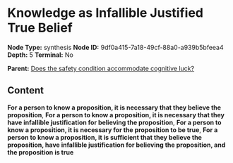 # Knowledge as Infallible Justified True Belief

**Node Type:** synthesis
**Node ID:** 9df0a415-7a18-49cf-88a0-a939b5bfeea4
**Depth:** 5
**Terminal:** No

**Parent:** [Does the safety condition accommodate cognitive luck?](does-the-safety-condition-accommodate-cognitive-luck-antithesis-1b60a1cd-8be7-4be3-9229-cceb51137177.md)

## Content

**For a person to know a proposition, it is necessary that they believe the proposition**, **For a person to know a proposition, it is necessary that they have infallible justification for believing the proposition**, **For a person to know a proposition, it is necessary for the proposition to be true**, **For a person to know a proposition, it is sufficient that they believe the proposition, have infallible justification for believing the proposition, and the proposition is true**
